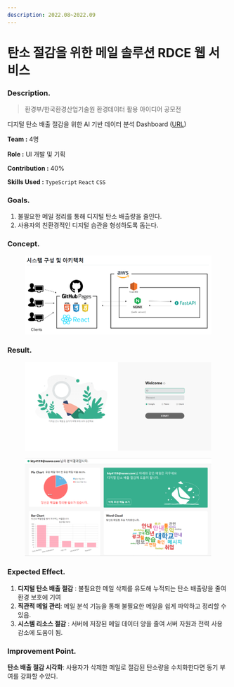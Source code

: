 ```yaml
---
description: 2022.08~2022.09
---
```


# 탄소 절감을 위한 메일 솔루션 RDCE 웹 서비스

### **Description.** <a href="#description" id="description"></a>

> 환경부/한국환경산업기술원 환경데이터 활용 아이디어 공모전

디지털 탄소 배출 절감을 위한 AI 기반 데이터 분석 Dashboard ([URL](https://noseaj.github.io/DCE\_FrontEnd/))

**Team :** 4명

**Role :** UI 개발 및 기획

**Contribution :** 40%

**Skills Used :** `TypeScript` `React` `CSS`



### Goals. <a href="#goals" id="goals"></a>

1. 불필요한 메일 정리를 통해 디지털 탄소 배출량을 줄인다.
2. 사용자의 친환경적인 디지털 습관을 형성하도록 돕는다.



### **Concept**.

<figure><img src="../.gitbook/assets/image.png" alt=""><figcaption></figcaption></figure>



### Result.

<figure><img src="../.gitbook/assets/image (3).png" alt=""><figcaption></figcaption></figure>

<figure><img src="../.gitbook/assets/Group 9.png" alt=""><figcaption></figcaption></figure>

### **Expected Effect.**

1. **디지털 탄소 배출 절감** : 불필요한 메일 삭제를 유도해 누적되는 탄소 배출량을 줄여 환경 보호에 기여
2. **직관적 메일 관리**: 메일 분석 기능을 통해 불필요한 메일을 쉽게 파악하고 정리할 수 있음.
3. **시스템 리소스 절감** : 서버에 저장된 메일 데이터 양을 줄여 서버 자원과 전력 사용 감소에 도움이 됨.

### **Improvement Point.**

**탄소 배출 절감 시각화**: 사용자가 삭제한 메일로 절감된 탄소량을 수치화한다면 동기 부여를 강화할 수있다.

